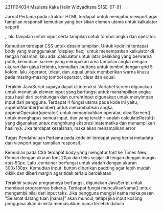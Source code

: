 2311104034
Maulana Kaka Halin Widyadhana
S1SE-07-01

Jurnal
Pertama pada struktur HTML terdapat <head> untuk mengatur viewport agar tampilan responsif kemudian <body> yang berisikan elemen utama untuk kalkulator seperti <div class="calculator">, lalu tampilan untuk input serta tampilan untuk tombol angka dan operator.

Kemudian terdapat CSS untuk desain tampilan. Untuk kode ini terdapat body yang menggunakan 'display: flex;' untuk menempatkan kalkulator di tengah halaman, lalu ada .calculator untuk latar belakang yang berwarna putih, kemudian .screen yang merupakan area tampilan angka dengan ukuran dan gaya tertentu, kemudian .buttons untuk tombol dengan grid 5 kolom, lalu .operator, .clear, dan .equal untuk memberikan warna khusu pada masing-masing tombol operator, clear dan equal.

Terakhir JavaScript supaya dapat di interaksi. Variabel screen digunakan untuk menunjuk elemen input yang berfungsi untuk menampilkan angka atau hasil dari perhitungan dan currentInput digunakan untuk menyimpan input dari pengguna. Terdapat 4 fungsi utama pada kode ini yaitu, appendNumber(number) untuk menambahkan angka, appendOperator(operator) untuk menambahkan operator, clearScreen() untuk menghapus semua input, dan yang terakhir adalah calculateResult() yang digunakan untuk menghitung ekspresi matematika dan menampilkan hasilnya. Jika terdapat kesalahan, maka akan menampilkan error

Tugas Pendahuluan
Pertama pada kode ini terdapat <head> yang berisi metadata dan viewport agar tampilan responsif.

Kemudian pada CSS terdapat body yang mengatur font ke Times New Roman dengan ukuran font 20px dan teks sejajar di tengan dengan margin atas 50px. Lalu .container berfungsi untuk wadah dengan ukuran 300x130px. Kemudian input, button diberikan padding agar lebih mudah diklik dan diberi margin agar tidak terlalu berdekatan.

Terakhir supaya programnya berfungsi, digunakan JavaScript untuk membuat programnya bekerja. Terdapat fungsi munculkanNama() untuk mengambil nilai dari input teks. Jika pengguna mengisi nama maka pesan "Selamat datang tuan [nama]" akan muncul, tetapi jika input kosong pengguna akan diminta memasukkan nama terlebih dahulu